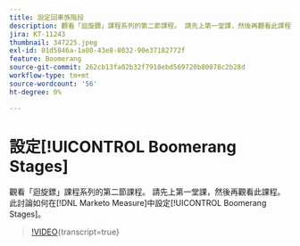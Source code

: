 ```yaml
---
title: 設定回車族階段
description: 觀看「迴旋鏢」課程系列的第二節課程。 請先上第一堂課，然後再觀看此課程。 這討論如何在 [!DNL Marketo Measure]中設定Boomerang階段。
jira: KT-11243
thumbnail: 347225.jpeg
exl-id: 01d5846a-1a00-43e8-8032-90e37182772f
feature: Boomerang
source-git-commit: 262cb13fa02b32f7918ebd569720b80078c2b28d
workflow-type: tm+mt
source-wordcount: '56'
ht-degree: 0%

---
```


# 設定[!UICONTROL Boomerang Stages]

觀看「迴旋鏢」課程系列的第二節課程。 請先上第一堂課，然後再觀看此課程。 此討論如何在[!DNL Marketo Measure]中設定[!UICONTROL Boomerang Stages]。

>[!VIDEO](https://video.tv.adobe.com/v/3431595/?learn=on&captions=chi_hant){transcript=true}
